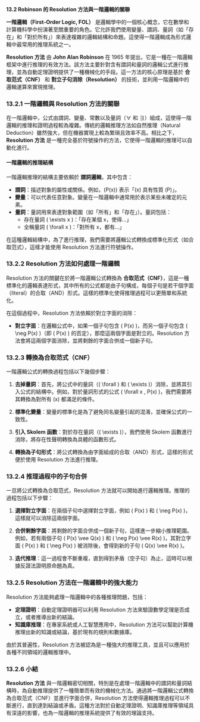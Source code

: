 **13.2 Robinson 的 Resolution 方法與一階邏輯的關聯**

**一階邏輯（First-Order Logic, FOL）** 是邏輯學中的一個核心概念，它在數學和計算機科學中扮演著至關重要的角色。它允許我們使用變量、謂詞、量詞（如「存在」和「對於所有」）來表達複雜的邏輯結構和命題。這使得一階邏輯成為形式邏輯中最常用的推理系統之一。 

**Resolution 方法** 由 **John Alan Robinson** 在 1965 年提出，它是一種在一階邏輯框架中進行推理的有效方法。該方法主要針對含有謂詞和量詞的邏輯公式進行推理，並為自動定理證明提供了一種機械化的手段。這一方法的核心原理是基於 **合取范式（CNF）** 和 **對立子句消除（Resolution）** 的技術，並利用一階邏輯中的邏輯運算來實現推理。

### 13.2.1 一階邏輯與 Resolution 方法的關聯

在一階邏輯中，公式由謂詞、變量、常數以及量詞（∀ 和 ∃）組成，這使得一階邏輯的推理和證明過程較為複雜。傳統的邏輯推理方法如自然推理（Natural Deduction）雖然強大，但在機器實現上較為繁瑣且效率不高。相比之下，**Resolution 方法** 是一種完全基於符號操作的方法，它使得一階邏輯的推理可以自動化進行。

#### 一階邏輯的推理結構

一階邏輯推理的結構主要依賴於 **謂詞邏輯**，其中包含：

- **謂詞**：描述對象的屬性或關係。例如，\(P(x)\) 表示「\(x\) 具有性質 \(P\)」。
- **變量**：可以代表任意對象。變量在一階邏輯中通常用於表示某些未確定的元素。
- **量詞**：量詞用來表達對象範圍（如「所有」和「存在」）。量詞包括：
  - 存在量詞 \( \exists x \)：「存在某個 x，使得...」
  - 全稱量詞 \( \forall x \)：「對所有 x，都有...」

在這種邏輯結構中，為了進行推理，我們需要將邏輯公式轉換成標準化形式（如合取范式），這樣才能使用 Resolution 方法進行符號操作。

### 13.2.2 Resolution 方法如何處理一階邏輯

Resolution 方法的關鍵在於將一階邏輯公式轉換為 **合取范式（CNF）**，這是一種標準化的邏輯表達形式，其中所有的公式都是由子句構成，每個子句是若干個字面（literal）的合取（AND）形式。這樣的標準化使得推理過程可以更簡單和系統化。

在這個過程中，Resolution 方法依賴於對立字面的消除：

- **對立字面**：在邏輯公式中，如果一個子句包含 \( P(x) \)，而另一個子句包含 \( \neg P(x) \)（即 \( P(x) \) 的否定），那麼這兩個字面是對立的。Resolution 方法會將這兩個字面消除，並將剩餘的字面合併成一個新子句。

### 13.2.3 轉換為合取范式（CNF）

一階邏輯公式的轉換過程包括以下幾個步驟：

1. **去掉量詞**：首先，將公式中的量詞（\( \forall \) 和 \( \exists \)）消除，並將其引入公式的結構中。例如，對於量詞形式的公式 \( \forall x \, P(x) \)，我們需要將其轉換為對所有 \(x\) 都滿足的條件。
   
2. **標準化變量**：變量的標準化是為了避免同名變量引起的混淆，並確保公式的一致性。

3. **引入 Skolem 函數**：對於存在量詞（\( \exists \)），我們使用 Skolem 函數進行消除，將存在性聲明轉換為具體的函數形式。

4. **轉換為子句形式**：將公式轉換為由字面組成的合取（AND）形式，這樣的形式便於使用 Resolution 方法進行推理。

### 13.2.4 推理過程中的子句合併

一旦將公式轉換為合取范式，Resolution 方法就可以開始進行邏輯推理。推理的過程包括以下步驟：

1. **選擇對立字面**：在兩個子句中選擇對立字面，例如 \( P(x) \) 和 \( \neg P(x) \)，這樣就可以消除這兩個字面。
   
2. **合併剩餘字面**：將剩餘的字面合併成一個新子句，這樣進一步縮小推理範圍。例如，若有兩個子句 \( P(x) \vee Q(x) \) 和 \( \neg P(x) \vee R(x) \)，其對立字面 \( P(x) \) 和 \( \neg P(x) \) 被消除後，會得到新的子句 \( Q(x) \vee R(x) \)。

3. **迭代推理**：這一過程會不斷重複，直到得到矛盾（空子句）為止，這時可以根據反證法證明原命題為真。

### 13.2.5 Resolution 方法在一階邏輯中的強大能力

Resolution 方法能夠處理一階邏輯中的各種推理問題，包括：

- **定理證明**：自動定理證明器可以利用 Resolution 方法來驗證數學定理是否成立，或者推導出新的結論。
- **知識庫推理**：在專家系統或人工智慧應用中，Resolution 方法可以幫助計算機推理出新的知識或結論，基於現有的規則和數據庫。

由於其普遍性，Resolution 方法被認為是一種強大的推理工具，並且可以應用於各種不同領域的邏輯推理中。

### 13.2.6 小結

**Resolution 方法** 與一階邏輯密切相關，特別是在處理一階邏輯中的謂詞和量詞結構時，為自動推理提供了一種簡單而有效的機械化方法。通過將一階邏輯公式轉換為合取范式（CNF）並進行字面合併，Resolution 方法使得邏輯推理過程可以不斷進行，直到達到結論或矛盾。這種方法對於自動定理證明、知識庫推理等領域具有深遠的影響，也為一階邏輯的推理系統提供了有效的理論支持。